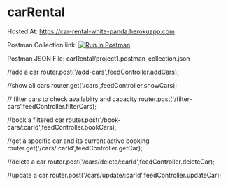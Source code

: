 # carRental
Hosted At: https://car-rental-white-panda.herokuapp.com

Postman Collection link: [![Run in Postman](https://run.pstmn.io/button.svg)](https://app.getpostman.com/run-collection/0434d94a2b278f50cbb3)

Postman JSON File: carRental/project1.postman_collection.json

//add a car
router.post('/add-cars',feedController.addCars);

//show all cars 
router.get('/cars',feedController.showCars);

// filter cars to check availablity and capacity
router.post('/filter-cars',feedController.filterCars);

//book a filtered car
router.post('/book-cars/:carId',feedController.bookCars);

//get a specific car and its current active booking
router.get('/cars/:carId',feedController.getCar);

//delete a car
router.post('/cars/delete/:carId',feedController.deleteCar);

//update a car
router.post('/cars/update/:carId',feedController.updateCar);

